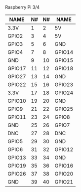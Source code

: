 ﻿Raspberry Pi 3/4

|  NAME  | N# | N# |  NAME  |
|--------|----|----|--------|
|   3.3V |  1 |  2 | 5V     |
|  GPIO2 |  3 |  4 | 5V     |
|  GPIO3 |  5 |  6 | GND    |
|  GPIO4 |  7 |  8 | GPIO14 |
|    GND |  9 | 10 | GPIO15 |
| GPIO17 | 11 | 12 | GPIO18 |
| GPIO27 | 13 | 14 | GND    |
| GPIO22 | 15 | 16 | GPIO23 |
|   3.3V | 17 | 18 | GPIO24 |
| GPIO10 | 19 | 20 | GND    |
|  GPIO9 | 21 | 22 | GPIO25 |
| GPIO11 | 23 | 24 | GPIO8  |
|    GND | 25 | 26 | GPIO7  |
|    DNC | 27 | 28 | DNC    |
|  GPIO5 | 29 | 30 | GND    |
|  GPIO6 | 31 | 32 | GPIO12 |
| GPIO13 | 33 | 34 | GND    |
| GPIO19 | 35 | 36 | GPIO16 |
| GPIO26 | 37 | 38 | GPIO20 |
|    GND | 39 | 40 | GPIO21 |
